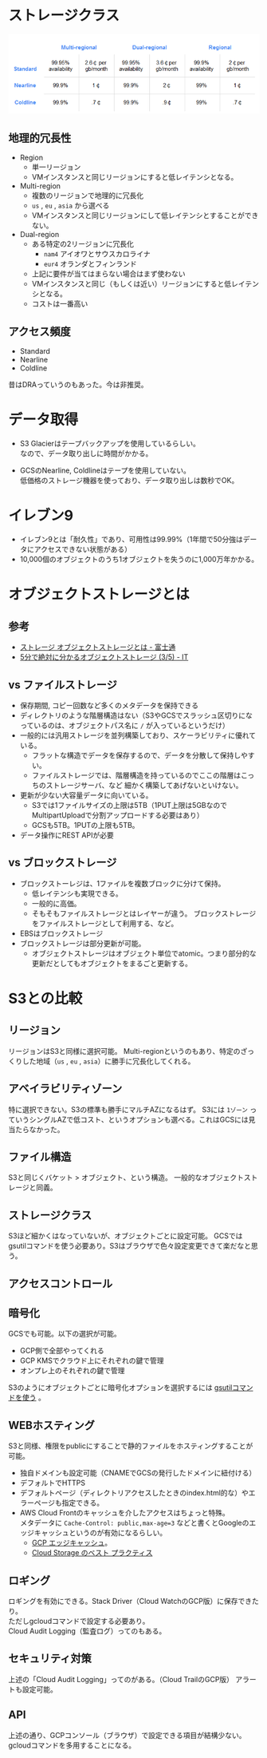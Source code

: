 # ストレージクラス

![GCS価格表](gcp-storage-pricing.png)


## 地理的冗長性

* Region
    + 単一リージョン
    + VMインスタンスと同じリージョンにすると低レイテンシとなる。
* Multi-region
    + 複数のリージョンで地理的に冗長化
    + `us` , `eu` , `asia` から選べる
    + VMインスタンスと同じリージョンにして低レイテンシとすることができない。
* Dual-region
    + ある特定の2リージョンに冗長化
        + `nam4` アイオワとサウスカロライナ
        + `eur4` オランダとフィンランド
    + 上記に要件が当てはまらない場合はまず使わない
    + VMインスタンスと同じ（もしくは近い）リージョンにすると低レイテンシとなる。
    + コストは一番高い

## アクセス頻度

* Standard
* Nearline
* Coldline

昔はDRAっていうのもあった。今は非推奨。


# データ取得

* S3 Glacierはテープバックアップを使用しているらしい。  
  なので、データ取り出しに時間がかかる。

* GCSのNearline, Coldlineはテープを使用していない。  
  低価格のストレージ機器を使っており、データ取り出しは数秒でOK。

# イレブン9

* イレブン9とは「耐久性」であり、可用性は99.99%（1年間で50分強はデータにアクセスできない状態がある）
* 10,000個のオブジェクトのうち1オブジェクトを失うのに1,000万年かかる。

# オブジェクトストレージとは

## 参考
* [ストレージ オブジェクトストレージとは - 富士通](https://www.fujitsu.com/jp/products/computing/storage/lib-f/tech/beginner/object-storage/)
* [5分で絶対に分かるオブジェクトストレージ (3/5) - IT](https://www.atmarkit.co.jp/ait/articles/1705/29/news014_3.html)

## vs ファイルストレージ
* 保存期間, コピー回数など多くのメタデータを保持できる
* ディレクトリのような階層構造はない（S3やGCSでスラッシュ区切りになっているのは、オブジェクトパス名に `/` が入っているというだけ）
* 一般的には汎用ストレージを並列構築しており、スケーラビリティに優れている。
    + フラットな構造でデータを保存するので、データを分散して保持しやすい。
    + ファイルストレージでは、階層構造を持っているのでここの階層はこっちのストレージサーバ、など
      細かく構築してあげないといけない。
* 更新が少ない大容量データに向いている。
    + S3では1ファイルサイズの上限は5TB（1PUT上限は5GBなのでMultipartUploadで分割アップロードする必要はあり）
    + GCSも5TB。1PUTの上限も5TB。
* データ操作にREST APIが必要

## vs ブロックストレージ
* ブロックストーレジは、1ファイルを複数ブロックに分けて保持。
    + 低レイテンシも実現できる。
    + 一般的に高価。
    + そもそもファイルストレージとはレイヤーが違う。
      ブロックストレージをファイルストレージとして利用する、など。
* EBSはブロックストレージ
* ブロックストレージは部分更新が可能。
    + オブジェクトストレージはオブジェクト単位でatomic。つまり部分的な更新だとしてもオブジェクトをまるごと更新する。

# S3との比較

## リージョン

リージョンはS3と同様に選択可能。
Multi-regionというのもあり、特定のざっくりした地域（`us` , `eu` , `asia`）に勝手に冗長化してくれる。


## アベイラビリティゾーン

特に選択できない。S3の標準も勝手にマルチAZになるはず。
S3には `1ゾーン` っていうシングルAZで低コスト、というオプションも選べる。これはGCSには見当たらなかった。

## ファイル構造

S3と同じくバケット > オブジェクト、という構造。
一般的なオブジェクトストレージと同義。


## ストレージクラス

S3ほど細かくはなっていないが、オブジェクトごとに設定可能。
GCSではgsutilコマンドを使う必要あり。S3はブラウザで色々設定変更できて楽だなと思う。

## アクセスコントロール


## 暗号化

GCSでも可能。以下の選択が可能。
* GCP側で全部やってくれる
* GCP KMSでクラウド上にそれぞれの鍵で管理
* オンプレ上のそれぞれの鍵で管理

S3のようにオブジェクトごとに暗号化オプションを選択するには [gsutilコマンドを使う](https://cloud.google.com/storage/docs/encryption/using-customer-managed-keys?hl=ja#add-object-key) 。

## WEBホスティング

S3と同様、権限をpublicにすることで静的ファイルをホスティングすることが可能。

* 独自ドメインも設定可能（CNAMEでGCSの発行したドメインに紐付ける）
* デフォルトでHTTPS
* デフォルトページ（ディレクトリアクセスしたときのindex.html的な）やエラーページも指定できる。
* AWS Cloud Frontのキャッシュを介したアクセスはちょっと特殊。  
  メタデータに `Cache-Control: public,max-age=3` などと書くとGoogleのエッジキャッシュというのが有効になるらしい。
    + [GCP エッジキャッシュ](https://qiita.com/sinmetal/items/37c105a098174fb6bf77)。
    + [Cloud Storage のベスト プラクティス](https://cloud.google.com/storage/docs/best-practices?hl=ja#traffic)


## ロギング

ロギングを有効にできる。Stack Driver（Cloud WatchのGCP版）に保存できたり。  
ただしgcloudコマンドで設定する必要あり。  
Cloud Audit Logging（監査ログ）ってのもある。

## セキュリティ対策

上述の「Cloud Audit Logging」ってのがある。（Cloud TrailのGCP版）
アラートも設定可能。

## API

上述の通り、GCPコンソール（ブラウザ）で設定できる項目が結構少ない。
gcloudコマンドを多用することになる。

